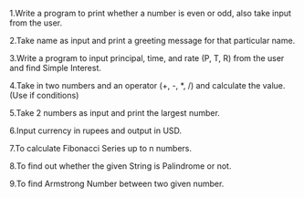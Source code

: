  1.Write a program to print whether a number is even or odd, also take input from the user.
 
2.Take name as input and print a greeting message for that particular name.

 3.Write a program to input principal, time, and rate (P, T, R) from the user and find Simple Interest.
 
4.Take in two numbers and an operator (+, -, *, /) and calculate the value. (Use if conditions)

 5.Take 2 numbers as input and print the largest number.
 
 6.Input currency in rupees and output in USD.
 
7.To calculate Fibonacci Series up to n numbers.

 8.To find out whether the given String is Palindrome or not.
 
 9.To find Armstrong Number between two given number.
